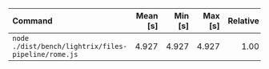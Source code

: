 | Command | Mean [s] | Min [s] | Max [s] | Relative |
|:---|---:|---:|---:|---:|
| `node ./dist/bench/lightrix/files-pipeline/rome.js` | 4.927 | 4.927 | 4.927 | 1.00 |
